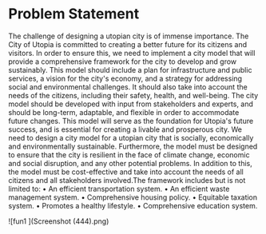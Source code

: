 # Problem Statement
The challenge of designing a utopian city is of immense importance.
The City of Utopia is committed to creating a better future for its citizens and visitors.
In order to ensure this, we need to implement a city model that will provide a
comprehensive framework for the city to develop and grow sustainably.
This model should include a plan for infrastructure and public services, a vision for the
city's economy, and a strategy for addressing social and environmental challenges.
It should also take into account the needs of the citizens, including their safety, health,
and well-being.
The city model should be developed with input from stakeholders and experts, and
should be long-term, adaptable, and flexible in order to accommodate future changes.
This model will serve as the foundation for Utopia's future success, and is essential for
creating a livable and prosperous city.
We need to design a city model for a utopian city that is socially, economically and
environmentally sustainable.
Furthermore, the model must be designed to ensure that the city is resilient in the face of
climate change, economic and social disruption, and any other potential problems.
In addition to this, the model must be cost-effective and take into account the needs of
all citizens and all stakeholders involved.The framework includes but is not limited to:
• An efficient transportation system.
• An efficient waste management system.
• Comprehensive housing policy.
• Equitable taxation system.
• Promotes a healthy lifestyle.
• Comprehensive education system.

![fun1 ](Screenshot (444).png)

